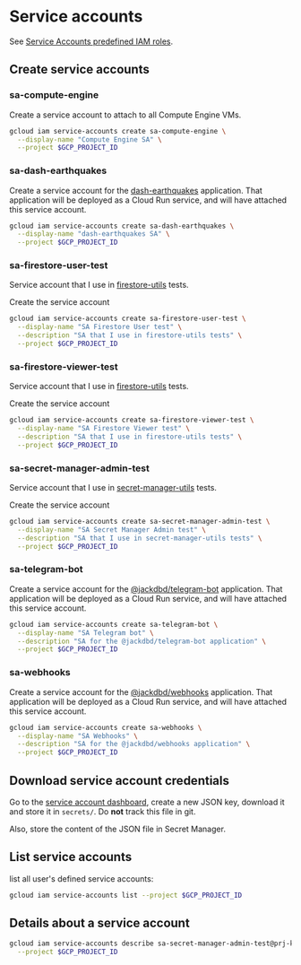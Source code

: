 # Service accounts

See [Service Accounts predefined IAM roles](https://cloud.google.com/iam/docs/understanding-roles#service-accounts-roles).

## Create service accounts

### sa-compute-engine

Create a service account to attach to all Compute Engine VMs.

```sh
gcloud iam service-accounts create sa-compute-engine \
  --display-name "Compute Engine SA" \
  --project $GCP_PROJECT_ID
```

### sa-dash-earthquakes

Create a service account for the [dash-earthquakes](https://github.com/jackdbd/dash-earthquakes) application. That application will be deployed as a Cloud Run service, and will have attached this service account.

```sh
gcloud iam service-accounts create sa-dash-earthquakes \
  --display-name "dash-earthquakes SA" \
  --project $GCP_PROJECT_ID
```

### sa-firestore-user-test

Service account that I use in [firestore-utils](../packages/firestore-utils/README.md) tests.

Create the service account

```sh
gcloud iam service-accounts create sa-firestore-user-test \
  --display-name "SA Firestore User test" \
  --description "SA that I use in firestore-utils tests" \
  --project $GCP_PROJECT_ID
```

### sa-firestore-viewer-test

Service account that I use in [firestore-utils](../packages/firestore-utils/README.md) tests.

Create the service account

```sh
gcloud iam service-accounts create sa-firestore-viewer-test \
  --display-name "SA Firestore Viewer test" \
  --description "SA that I use in firestore-utils tests" \
  --project $GCP_PROJECT_ID
```

### sa-secret-manager-admin-test

Service account that I use in [secret-manager-utils](../packages/secret-manager-utils/README.md) tests.

Create the service account

```sh
gcloud iam service-accounts create sa-secret-manager-admin-test \
  --display-name "SA Secret Manager Admin test" \
  --description "SA that I use in secret-manager-utils tests" \
  --project $GCP_PROJECT_ID
```

### sa-telegram-bot

Create a service account for the [@jackdbd/telegram-bot](../packages/telegram-bot/README.md) application. That application will be deployed as a Cloud Run service, and will have attached this service account.

```sh
gcloud iam service-accounts create sa-telegram-bot \
  --display-name "SA Telegram bot" \
  --description "SA for the @jackdbd/telegram-bot application" \
  --project $GCP_PROJECT_ID
```

### sa-webhooks

Create a service account for the [@jackdbd/webhooks](../packages/webhooks/README.md) application. That application will be deployed as a Cloud Run service, and will have attached this service account.

```sh
gcloud iam service-accounts create sa-webhooks \
  --display-name "SA Webhooks" \
  --description "SA for the @jackdbd/webhooks application" \
  --project $GCP_PROJECT_ID
```

## Download service account credentials

Go to the [service account dashboard](https://console.cloud.google.com/iam-admin/serviceaccounts?project=prj-kitchen-sink), create a new JSON key, download it and store it in `secrets/`. Do **not** track this file in git.

Also, store the content of the JSON file in Secret Manager.

## List service accounts

list all user's defined service accounts:

```sh
gcloud iam service-accounts list --project $GCP_PROJECT_ID
```

## Details about a service account

```sh
gcloud iam service-accounts describe sa-secret-manager-admin-test@prj-kitchen-sink.iam.gserviceaccount.com \
  --project $GCP_PROJECT_ID
```

